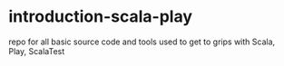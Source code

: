 # introduction-scala-play
repo for all basic source code and tools used to get to grips with Scala, Play, ScalaTest

